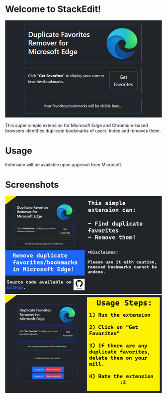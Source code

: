 # Welcome to StackEdit!
![Screenshot 1](https://github.com/gokacinlar/Edge-Duplicate-Favorites-Remover-Extension/blob/main/screenshots/main.png)

This super simple extension for Microsoft Edge and Chromium-based browsers identifies duplicate bookmarks of users' index and removes them.

# Usage
Extension will be available upon approval from Microsoft.

# Screenshots
![Screenshot 2](https://github.com/gokacinlar/Edge-Duplicate-Favorites-Remover-Extension/blob/main/screenshots/first.png)
![Screenshot 3](https://github.com/gokacinlar/Edge-Duplicate-Favorites-Remover-Extension/blob/main/screenshots/second.png)
